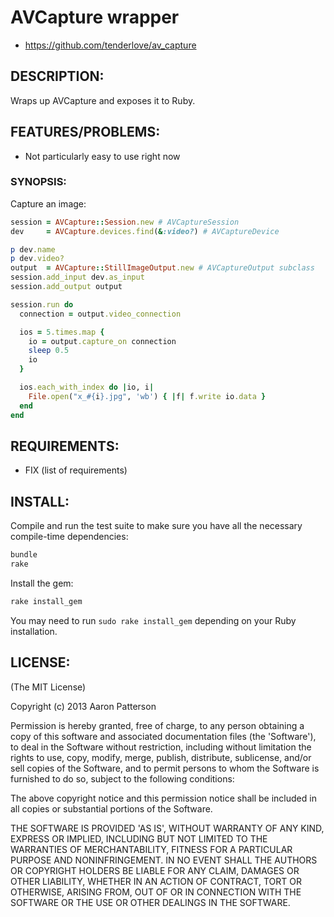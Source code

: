 # AVCapture wrapper

* https://github.com/tenderlove/av_capture

## DESCRIPTION:

Wraps up AVCapture and exposes it to Ruby.

## FEATURES/PROBLEMS:

* Not particularly easy to use right now

### SYNOPSIS:

Capture an image:

```ruby
session = AVCapture::Session.new # AVCaptureSession
dev     = AVCapture.devices.find(&:video?) # AVCaptureDevice

p dev.name
p dev.video?
output  = AVCapture::StillImageOutput.new # AVCaptureOutput subclass
session.add_input dev.as_input
session.add_output output

session.run do
  connection = output.video_connection

  ios = 5.times.map {
    io = output.capture_on connection
    sleep 0.5
    io
  }

  ios.each_with_index do |io, i|
    File.open("x_#{i}.jpg", 'wb') { |f| f.write io.data }
  end
end
```

## REQUIREMENTS:

* FIX (list of requirements)

## INSTALL:

Compile and run the test suite to make sure you have all the necessary
compile-time dependencies:

```sh
bundle
rake
```

Install the gem:

```sh
rake install_gem
```

You may need to run `sudo rake install_gem` depending on your Ruby
installation.

## LICENSE:

(The MIT License)

Copyright (c) 2013 Aaron Patterson

Permission is hereby granted, free of charge, to any person obtaining
a copy of this software and associated documentation files (the
'Software'), to deal in the Software without restriction, including
without limitation the rights to use, copy, modify, merge, publish,
distribute, sublicense, and/or sell copies of the Software, and to
permit persons to whom the Software is furnished to do so, subject to
the following conditions:

The above copyright notice and this permission notice shall be
included in all copies or substantial portions of the Software.

THE SOFTWARE IS PROVIDED 'AS IS', WITHOUT WARRANTY OF ANY KIND,
EXPRESS OR IMPLIED, INCLUDING BUT NOT LIMITED TO THE WARRANTIES OF
MERCHANTABILITY, FITNESS FOR A PARTICULAR PURPOSE AND NONINFRINGEMENT.
IN NO EVENT SHALL THE AUTHORS OR COPYRIGHT HOLDERS BE LIABLE FOR ANY
CLAIM, DAMAGES OR OTHER LIABILITY, WHETHER IN AN ACTION OF CONTRACT,
TORT OR OTHERWISE, ARISING FROM, OUT OF OR IN CONNECTION WITH THE
SOFTWARE OR THE USE OR OTHER DEALINGS IN THE SOFTWARE.
